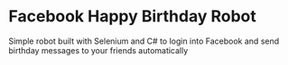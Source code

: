 # Facebook Happy Birthday Robot
Simple robot built with Selenium and C# to login into Facebook and send birthday messages to your friends automatically
